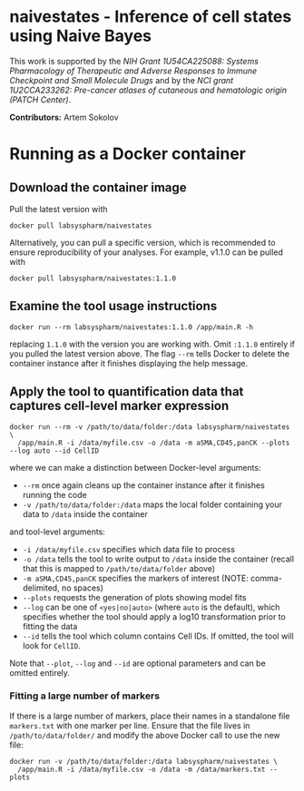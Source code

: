 # naivestates - Inference of cell states using Naive Bayes

This work is supported by the *NIH Grant 1U54CA225088: Systems Pharmacology of Therapeutic and Adverse Responses to Immune Checkpoint and Small Molecule Drugs* and by the *NCI grant 1U2CCA233262: Pre-cancer atlases of cutaneous and hematologic origin (PATCH Center)*.

**Contributors:** Artem Sokolov

# Running as a Docker container

## Download the container image
Pull the latest version with

```
docker pull labsyspharm/naivestates
```

Alternatively, you can pull a specific version, which is recommended to ensure reproducibility of your analyses. For example, v1.1.0 can be pulled with

```
docker pull labsyspharm/naivestates:1.1.0
```

## Examine the tool usage instructions

```
docker run --rm labsyspharm/naivestates:1.1.0 /app/main.R -h
```

replacing `1.1.0` with the version you are working with. Omit `:1.1.0` entirely if you pulled the latest version above. The flag `--rm` tells Docker to delete the container instance after it finishes displaying the help message.

## Apply the tool to quantification data that captures cell-level marker expression

```
docker run --rm -v /path/to/data/folder:/data labsyspharm/naivestates \
  /app/main.R -i /data/myfile.csv -o /data -m aSMA,CD45,panCK --plots --log auto --id CellID
```

where we can make a distinction between Docker-level arguments:

* `--rm` once again cleans up the container instance after it finishes running the code
* `-v /path/to/data/folder:/data` maps the local folder containing your data to `/data` inside the container

and tool-level arguments:

* `-i /data/myfile.csv` specifies which data file to process
* `-o /data` tells the tool to write output to `/data` inside the container (recall that this is mapped to `/path/to/data/folder` above)
* `-m aSMA,CD45,panCK` specifies the markers of interest (NOTE: comma-delimited, no spaces)
* `--plots` requests the generation of plots showing model fits
* `--log` can be one of `<yes|no|auto>` (where `auto` is the default), which specifies whether the tool should apply a log10 transformation prior to fitting the data
* `--id` tells the tool which column contains Cell IDs. If omitted, the tool will look for `CellID`.

Note that `--plot`, `--log` and `--id` are optional parameters and can be omitted entirely.

### Fitting a large number of markers

If there is a large number of markers, place their names in a standalone file `markers.txt` with one marker per line. Ensure that the file lives in `/path/to/data/folder/` and modify the above Docker call to use the new file:

```
docker run -v /path/to/data/folder:/data labsyspharm/naivestates \
  /app/main.R -i /data/myfile.csv -o /data -m /data/markers.txt --plots
```
